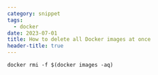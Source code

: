 ```yaml
---
category: snippet
tags:
  - docker
date: 2023-07-01
title: How to delete all Docker images at once
header-title: true
---
```


```docker rmi -f $(docker images -aq)```